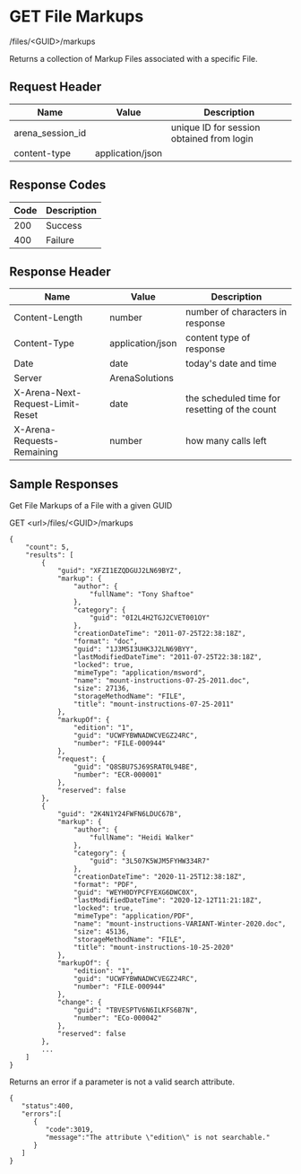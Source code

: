 # GET File Markups
/files/&lt;GUID&gt;/markups

Returns a collection of Markup Files associated with a specific File.

## Request Header

| Name  | Value  | Description  |
|  --- |  --- |  --- | 
| arena_session_id  |   | unique ID for session obtained from login  |
| content-type  | application/json  |   |

## Response Codes

| Code  | Description  |
|  --- |  --- | 
| 200  | Success  |
| 400  | Failure  |

## Response Header

| Name  | Value  | Description  |
|  --- |  --- |  --- | 
| Content-Length  | number  | number of characters in response  |
| Content-Type  | application/json  | content type of response  |
| Date  | date  | today's date and time  |
| Server  | ArenaSolutions  |   |
| X-Arena-Next-Request-Limit-Reset   | date  | the scheduled time for resetting of the count  |
| X-Arena-Requests-Remaining   | number  | how many calls left  |

## Sample Responses
Get  File Markups of a File  with a given GUID

GET &lt;url&gt;/files/&lt;GUID&gt;/markups

```
{
    "count": 5,
    "results": [
        {
            "guid": "XFZI1EZQDGUJ2LN69BYZ",
            "markup": {
                "author": {
                    "fullName": "Tony Shaftoe"
                },
                "category": {
                    "guid": "0I2L4H2TGJ2CVET001OY"
                },
                "creationDateTime": "2011-07-25T22:38:18Z",
                "format": "doc",
                "guid": "1J3M5I3UHK3J2LN69BYY",
                "lastModifiedDateTime": "2011-07-25T22:38:18Z",
                "locked": true,
                "mimeType": "application/msword",
                "name": "mount-instructions-07-25-2011.doc",
                "size": 27136,
                "storageMethodName": "FILE",
                "title": "mount-instructions-07-25-2011"
            },
            "markupOf": {
                "edition": "1",
                "guid": "UCWFYBWNADWCVEGZ24RC",
                "number": "FILE-000944"
            },
            "request": {
                "guid": "Q8SBU7SJ69SRAT0L94BE",
                "number": "ECR-000001"
            },
            "reserved": false
        },
        {
            "guid": "2K4N1Y24FWFN6LDUC67B",
            "markup": {
                "author": {
                    "fullName": "Heidi Walker"
                },
                "category": {
                    "guid": "3L507K5WJM5FYHW334R7"
                },
                "creationDateTime": "2020-11-25T12:38:18Z",
                "format": "PDF",
                "guid": "WEYH0DYPCFYEXG6DWC0X",
                "lastModifiedDateTime": "2020-12-12T11:21:18Z",
                "locked": true,
                "mimeType": "application/PDF",
                "name": "mount-instructions-VARIANT-Winter-2020.doc",
                "size": 45136,
                "storageMethodName": "FILE",
                "title": "mount-instructions-10-25-2020"
            },
            "markupOf": {
                "edition": "1",
                "guid": "UCWFYBWNADWCVEGZ24RC",
                "number": "FILE-000944"
            },
            "change": {
                "guid": "TBVESPTV6N6ILKFS6B7N",
                "number": "ECo-000042"
            },
            "reserved": false
        },
        ...
    ]
}
```
Returns an error if a parameter is not a valid search attribute.

```
{  
   "status":400,
   "errors":[  
      {  
         "code":3019,
         "message":"The attribute \"edition\" is not searchable."
      }
   ]
}
```
